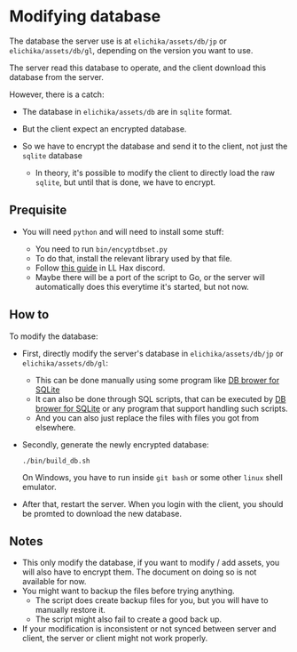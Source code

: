 # Modifying database
The database the server use is at `elichika/assets/db/jp` or `elichika/assets/db/gl`, depending on the version you want to use.

The server read this database to operate, and the client download this database from the server.

However, there is a catch:

- The database in `elichika/assets/db` are in `sqlite` format.
- But the client expect an encrypted database.
- So we have to encrypt the database and send it to the client, not just the `sqlite` database

    - In theory, it's possible to modify the client to directly load the raw `sqlite`, but until that is done, we have to encrypt.

## Prequisite
- You will need `python` and will need to install some stuff:

    - You need to run `bin/encyptdbset.py`
    - To do that, install the relevant library used by that file.
    - Follow [this guide](https://discord.com/channels/922182394323292170/1102114858440327269/1137939760149704746) in LL Hax discord.
    - Maybe there will be a port of the script to Go, or the server will automatically does this everytime it's started, but not now.

## How to

To modify the database:

- First, directly modify the server's database in `elichika/assets/db/jp` or `elichika/assets/db/gl`:

    - This can be done manually using some program like [DB brower for SQLite](https://sqlitebrowser.org/)
    - It can also be done through SQL scripts, that can be executed by [DB brower for SQLite](https://sqlitebrowser.org/) or any program that support handling such scripts.
    - And you can also just replace the files with files you got from elsewhere. 

- Secondly, generate the newly encrypted database:

    ```
    ./bin/build_db.sh
    ``` 
    On Windows, you have to run inside `git bash` or some other `linux` shell emulator. 

- After that, restart the server. When you login with the client, you should be promted to download the new database.

## Notes

- This only modify the database, if you want to modify / add assets, you will also have to encrypt them. The document on doing so is not available for now.
- You might want to backup the files before trying anything.
    - The script does create backup files for you, but you will have to manually restore it.
    - The script might also fail to create a good back up.
- If your modification is inconsistent or not synced between server and client, the server or client might not work properly.
